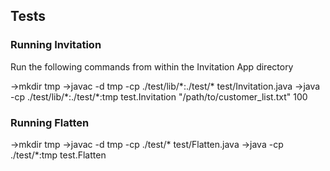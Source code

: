 ## Tests
### Running Invitation
Run the following commands from within the Invitation App directory

->mkdir tmp
->javac -d tmp -cp ./test/lib/\*:./test/\* test/Invitation.java
->java -cp ./test/lib/\*:./test/\*:tmp test.Invitation "/path/to/customer_list.txt" 100

### Running Flatten
->mkdir tmp
->javac -d tmp -cp ./test/\* test/Flatten.java
->java -cp ./test/\*:tmp test.Flatten
